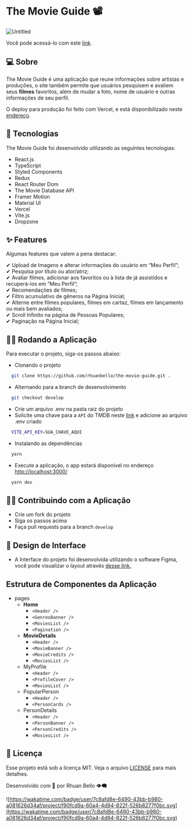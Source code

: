 # The Movie Guide 📽

![Untitled](https://i.imgur.com/GEqLZq1.png)

Você pode acessá-lo com este [link](https://the-movie-guide.vercel.app).

## ****💻 Sobre****


The Movie Guide é uma aplicação que reune informações sobre artistas e produções, o site também permite que usuários pesquisem e avaliem seus **filmes** favoritos, além de mudar a foto, nome de usuário e outras informações de seu perfil.

O deploy para produção foi feito com Vercel, e está disponibilizado neste [endereço](https://the-movie-guide.vercel.app/).

## 🚀 Tecnologias


The Movie Guide foi desenvolvido utilizando as seguintes tecnologias:

- React.js
- TypeScript
- Styled Components
- Redux
- React Router Dom
- The Movie Database API
- Framer Motion
- Material UI
- Vercel
- Vite.js
- Dropzone

## ****✨ Features****


Algumas features que valem a pena destacar:

✔ Upload de Imagens e alterar informações do usuário em “Meu Perfil”;<br />
✔ Pesquisa por título ou ator/atriz;<br />
✔ Avaliar filmes, adicionar aos favoritos ou à lista de já assistidos e recuperá-los em “Meu Perfil”;<br />
✔ Recomendações de filmes;<br />
✔ Filtro acumulativo de gêneros na Página Inicial;<br />
✔ Alterne entre filmes populares, filmes em cartaz, filmes em lançamento ou mais bem avaliados;<br />
✔ Scroll Infinito na página de Pessoas Populares;<br />
✔ Paginação na Página Inicial;

## 👨‍💻 Rodando a Aplicação


Para executar o projeto, siga-os passos abaixo:

- Clonando o projeto

```bash
  git clone https://github.com/rhuanbello/the-movie-guide.git .
```

- Alternando para a branch de desenvolvimento

```bash
  git checkout develop
```

- Crie um arquivo .env na pasta raiz do projeto
- Solicite uma chave para a `API` do TMDB neste [link](https://www.themoviedb.org/settings/api) e adicione ao arquivo .env criado

```bash
  VITE_API_KEY=SUA_CHAVE_AQUI
```

- Instalando as dependências

```bash
  yarn
```

- Execute a aplicação, o app estará disponível no endereço [http://localhost:3000/](http://localhost:3000/)

```bash
  yarn dev
```

## 👨‍💻 Contribuindo com a Aplicação


- Crie um fork do projeto
- Siga os passos acima
- Faça pull requests para a branch `develop`

## 🎨 **Design de Interface**


- A Interface do projeto foi desenvolvida utilizando o software Figma, você pode visualizar o layout através [desse link.](https://www.figma.com/file/Ki1aqCoScQ9kDV4YJ5ex1r/Movies-Guide?node-id=0%3A1)

## Estrutura de Componentes da Aplicação


- pages
    - **Home**
        - `<Header />`
        - `<GenresBanner />`
        - `<MoviesList />`
        - `<Pagination />`
    - **MovieDetails**
        - `<Header />`
        - `<MovieBanner />`
        - `<MovieCredits />`
        - `<MoviesList />`
    - MyProfile
        - `<Header />`
        - `<ProfileCover />`
        - `<MoviesList />`
    - PopularPerson
        - `<Header />`
        - `<PersonCards />`
    - PersonDetails
        - `<Header />`
        - `<PersonBanner />`
        - `<PersonCredits />`
        - `<MoviesList />`

## **📝 Licença**


Esse projeto está sob a licença MIT. Veja o arquivo [LICENSE](https://github.com/birobirobiro/nlw-heat-origin-v2/blob/main/.github/LICENSE.md) para mais detalhes.

Desenvolvido com 💛 por Rhuan Bello 👁️‍🗨️

![https://wakatime.com/badge/user/7c8afd8e-6490-43bb-b980-a081626d34af/project/f90fcd9a-60a4-4d94-822f-526b8277f0bc.svg](https://wakatime.com/badge/user/7c8afd8e-6490-43bb-b980-a081626d34af/project/f90fcd9a-60a4-4d94-822f-526b8277f0bc.svg)
